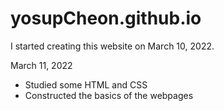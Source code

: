 # yosupCheon.github.io

I started creating this website on March 10, 2022.

March 11, 2022
- Studied some HTML and CSS 
- Constructed the basics of the webpages

